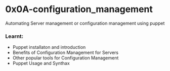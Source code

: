 <h1>0x0A-configuration_management</h1>
<p>Automating Server management or configuration management using puppet
<h3>Learnt:</h3>
<ul>
<li>Puppet installaton and introduction</li>
<li>Benefits of Configuration Management for Servers</li>
<li>Other popular tools for Configuration Management</li>
<li>Puppet Usage and Synthax</li>
</ul>
</p> 
